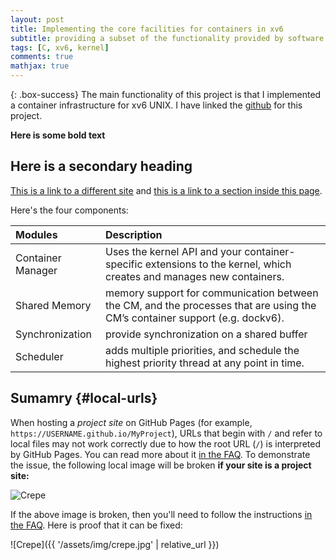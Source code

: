 ```yaml
---
layout: post
title: Implementing the core facilities for containers in xv6
subtitle: providing a subset of the functionality provided by software like Docker
tags: [C, xv6, kernel]
comments: true
mathjax: true
---
```


{: .box-success}
The main functionality of this project is that I implemented a container infrastructure for xv6 UNIX. I have linked the [github](https://github.com/yusefjawad03/project-23-xv6) for this project.

**Here is some bold text**

## Here is a secondary heading

[This is a link to a different site](https://deanattali.com/) and [this is a link to a section inside this page](#local-urls).

Here's the four components:

| Modules | Description | 
| :------ |:--- |
| Container Manager | Uses the kernel API and your container-specific extensions to the kernel, which creates and manages new containers. | 
| Shared Memory | memory support for communication between the CM, and the processes that are using the CM’s container support (e.g. dockv6). | 
| Synchronization | provide synchronization on a shared buffer | 
| Scheduler | adds multiple priorities, and schedule the highest priority thread at any point in time. | 

## Sumamry {#local-urls}

When hosting a *project site* on GitHub Pages (for example, `https://USERNAME.github.io/MyProject`), URLs that begin with `/` and refer to local files may not work correctly due to how the root URL (`/`) is interpreted by GitHub Pages. You can read more about it [in the FAQ](https://beautifuljekyll.com/faq/#links-in-project-page). To demonstrate the issue, the following local image will be broken **if your site is a project site:**

![Crepe](/assets/img/crepe.jpg)

If the above image is broken, then you'll need to follow the instructions [in the FAQ](https://beautifuljekyll.com/faq/#links-in-project-page). Here is proof that it can be fixed:

![Crepe]({{ '/assets/img/crepe.jpg' | relative_url }})
